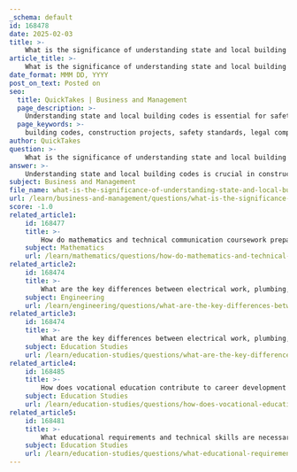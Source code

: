 ```yaml
---
_schema: default
id: 168478
date: 2025-02-03
title: >-
    What is the significance of understanding state and local building codes in construction projects?
article_title: >-
    What is the significance of understanding state and local building codes in construction projects?
date_format: MMM DD, YYYY
post_on_text: Posted on
seo:
  title: QuickTakes | Business and Management
  page_description: >-
    Understanding state and local building codes is essential for safety, legal compliance, quality assurance, and energy efficiency in construction projects, while enhancing professional credibility and ensuring successful project execution.
  page_keywords: >-
    building codes, construction projects, safety standards, legal compliance, quality assurance, energy efficiency, zoning laws, professional credibility, inspections
author: QuickTakes
question: >-
    What is the significance of understanding state and local building codes in construction projects?
answer: >-
    Understanding state and local building codes is crucial in construction projects for several reasons:\n\n1. **Safety Standards**: Building codes are designed to ensure the safety of structures. They set minimum safety standards for construction practices, materials, and design. For instance, codes may specify the required height of railings on staircases to prevent falls, ensuring that buildings are safe for occupants.\n\n2. **Legal Compliance**: Adhering to building codes is a legal requirement. Failure to comply can result in fines, legal action, or the need to redo work that does not meet the standards. This can lead to significant delays and increased costs for construction projects.\n\n3. **Quality Assurance**: Building codes help maintain a level of quality in construction. They provide guidelines that ensure buildings are constructed to withstand environmental factors, such as wind, earthquakes, and other natural forces, thereby enhancing the durability and longevity of structures.\n\n4. **Energy Efficiency**: Many building codes include provisions for energy efficiency, which can lead to reduced energy costs for building occupants. Compliance with these codes can also contribute to sustainability goals and may be necessary for obtaining certain certifications or incentives.\n\n5. **Zoning Laws**: Building codes often work in conjunction with zoning laws, which dictate how land can be used. Understanding these regulations helps ensure that projects are not only safe but also appropriate for their location, considering factors like land use, density, and environmental impact.\n\n6. **Professional Credibility**: For architects and construction professionals, knowledge of building codes enhances their credibility and professionalism. It demonstrates a commitment to quality and safety, which can be a significant factor in attracting clients and securing contracts.\n\n7. **Inspection and Approval**: Building codes are enforced through inspections at various stages of construction. Understanding these codes helps ensure that projects pass inspections, which is essential for obtaining occupancy permits and final approvals.\n\nIn summary, understanding state and local building codes is vital for ensuring safety, legal compliance, quality, energy efficiency, and professional credibility in construction projects. It also facilitates smoother project execution by minimizing the risk of costly delays and rework.
subject: Business and Management
file_name: what-is-the-significance-of-understanding-state-and-local-building-codes-in-construction-projects.md
url: /learn/business-and-management/questions/what-is-the-significance-of-understanding-state-and-local-building-codes-in-construction-projects
score: -1.0
related_article1:
    id: 168477
    title: >-
        How do mathematics and technical communication coursework prepare students for careers in architecture and construction?
    subject: Mathematics
    url: /learn/mathematics/questions/how-do-mathematics-and-technical-communication-coursework-prepare-students-for-careers-in-architecture-and-construction
related_article2:
    id: 168474
    title: >-
        What are the key differences between electrical work, plumbing, and HVAC systems in skilled trades?
    subject: Engineering
    url: /learn/engineering/questions/what-are-the-key-differences-between-electrical-work-plumbing-and-hvac-systems-in-skilled-trades
related_article3:
    id: 168474
    title: >-
        What are the key differences between electrical work, plumbing, and HVAC systems in skilled trades?
    subject: Education Studies
    url: /learn/education-studies/questions/what-are-the-key-differences-between-electrical-work-plumbing-and-hvac-systems-in-skilled-trades
related_article4:
    id: 168485
    title: >-
        How does vocational education contribute to career development in architecture and construction?
    subject: Education Studies
    url: /learn/education-studies/questions/how-does-vocational-education-contribute-to-career-development-in-architecture-and-construction
related_article5:
    id: 168481
    title: >-
        What educational requirements and technical skills are necessary for a career as a wind turbine technician?
    subject: Education Studies
    url: /learn/education-studies/questions/what-educational-requirements-and-technical-skills-are-necessary-for-a-career-as-a-wind-turbine-technician
---
```


&nbsp;